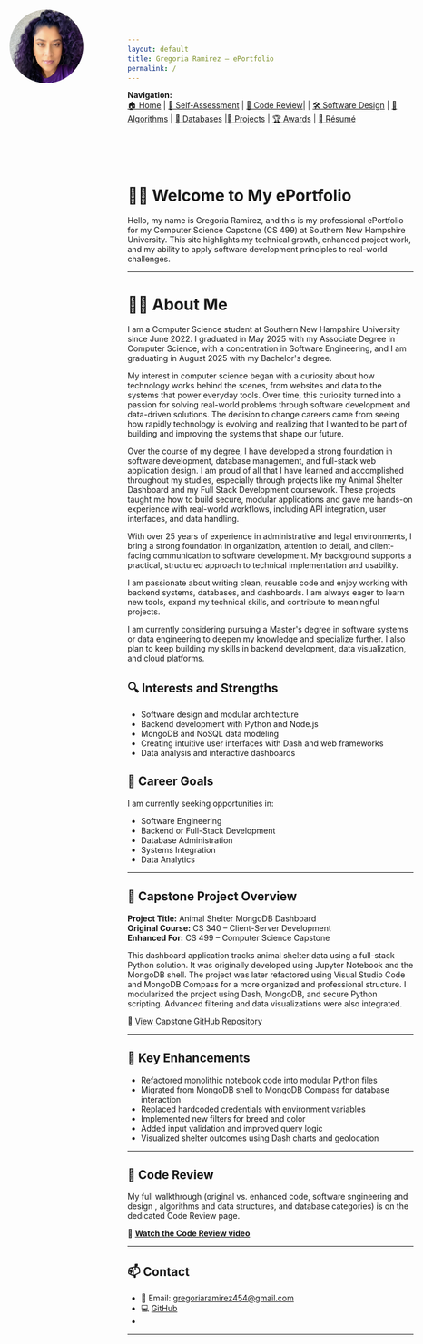 ```yaml
---
layout: default
title: Gregoria Ramirez – ePortfolio
permalink: /
---
```


**Navigation:**  
[🏠 Home](index.md) | [📝 Self-Assessment](self-assessment.md) | [🎥 Code Review](code-review.md)| | [🛠️ Software Design](artifact-software.md) | [🧠 Algorithms](artifact-algorithms.md) | [💾 Databases](artifact-databases.md) |[📂 Projects](projects.md)  | [🏆 Awards](awards.md) | [📄 Résumé](resume.md)

<style>
  .top-left-photo {
    position: absolute;
    top: 20px;
    left: 20px;
    width: 130px;
    height: 130px;
    border-radius: 50%;
    z-index: 1000;
  }
  .top-space {
    padding-top: 50px;
  }
</style>

<img src="/assets/myphoto.jpg" alt="Profile Photo" class="top-left-photo">
<div class="top-space"></div>

# 👩‍💻 Welcome to My ePortfolio

Hello, my name is Gregoria Ramirez, and this is my professional ePortfolio for my Computer Science Capstone (CS 499) at Southern New Hampshire University. This site highlights my technical growth, enhanced project work, and my ability to apply software development principles to real-world challenges.

---

# 👩‍💻 About Me

I am a Computer Science student at Southern New Hampshire University since June 2022. I graduated in May 2025 with my Associate Degree in Computer Science, with a concentration in Software Engineering, and I am graduating in August 2025 with my Bachelor's degree.

My interest in computer science began with a curiosity about how technology works behind the scenes, from websites and data to the systems that power everyday tools. Over time, this curiosity turned into a passion for solving real-world problems through software development and data-driven solutions. The decision to change careers came from seeing how rapidly technology is evolving and realizing that I wanted to be part of building and improving the systems that shape our future.

Over the course of my degree, I have developed a strong foundation in software development, database management, and full-stack web application design. I am proud of all that I have learned and accomplished throughout my studies, especially through projects like my Animal Shelter Dashboard and my Full Stack Development coursework. These projects taught me how to build secure, modular applications and gave me hands-on experience with real-world workflows, including API integration, user interfaces, and data handling.

With over 25 years of experience in administrative and legal environments, I bring a strong foundation in organization, attention to detail, and client-facing communication to software development. My background supports a practical, structured approach to technical implementation and usability.

I am passionate about writing clean, reusable code and enjoy working with backend systems, databases, and dashboards. I am always eager to learn new tools, expand my technical skills, and contribute to meaningful projects.

I am currently considering pursuing a Master's degree in software systems or data engineering to deepen my knowledge and specialize further. I also plan to keep building my skills in backend development, data visualization, and cloud platforms.

## 🔍 Interests and Strengths

- Software design and modular architecture  
- Backend development with Python and Node.js  
- MongoDB and NoSQL data modeling  
- Creating intuitive user interfaces with Dash and web frameworks  
- Data analysis and interactive dashboards  

## 🎯 Career Goals

I am currently seeking opportunities in:

- Software Engineering  
- Backend or Full-Stack Development  
- Database Administration  
- Systems Integration  
- Data Analytics  

---

## 📁 Capstone Project Overview

**Project Title:** Animal Shelter MongoDB Dashboard  
**Original Course:** CS 340 – Client-Server Development  
**Enhanced For:** CS 499 – Computer Science Capstone

This dashboard application tracks animal shelter data using a full-stack Python solution. It was originally developed using Jupyter Notebook and the MongoDB shell. The project was later refactored using Visual Studio Code and MongoDB Compass for a more organized and professional structure. I modularized the project using Dash, MongoDB, and secure Python scripting. Advanced filtering and data visualizations were also integrated.

🔗 [View Capstone GitHub Repository](https://github.com/GregoriaRamirez/CS-499-Capstone)

---

## 🚀 Key Enhancements

* Refactored monolithic notebook code into modular Python files  
* Migrated from MongoDB shell to MongoDB Compass for database interaction  
* Replaced hardcoded credentials with environment variables  
* Implemented new filters for breed and color  
* Added input validation and improved query logic  
* Visualized shelter outcomes using Dash charts and geolocation  

---

## 🎥 Code Review

My full walkthrough (original vs. enhanced code, software sngineering and design , algorithms and data structures, and database categories) is on the dedicated Code Review page.

🔗 **[Watch the Code Review video](code-review.md)**

---

## 📫 Contact

- 📧 Email: gregoriaramirez454@gmail.com  
- 💻 [GitHub](https://github.com/GregoriaRamirez)
- 
 ---
  

